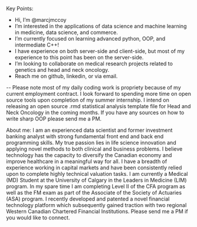 Key Points:
- Hi, I’m @marcjmccoy
- I’m interested in the applications of data science and machine learning in medicine, data science, and commerce.
- I’m currently focused on learning advanced python, OOP, and intermediate C++!
- I have experience on both server-side and client-side, but most of my experience to this point has been on the server-side.
- I’m looking to collaborate on medical research projects related to genetics and head and neck oncology.
- Reach me on github, linkedin, or via email.

-- Please note most of my daily coding work is propriety because of my current employment contract. I look forward to spending more time on open source tools upon completion of my summer internship. I intend on releasing an open source .rmd statistical analysis template file for Head and Neck Oncology in the coming months. If you have any sources on how to write sharp OOP please send me a PM.

About me: I am an experienced data scientist and former investment banking analyst with strong fundamental front end and back end programming skills. My true passion lies in life science innovation and applying novel methods to both clinical and business problems. I believe technology has the capacity to diversify the Canadian economy and improve healthcare in a meaningful way for all. I have a breadth of experience working in capital markets and have been consistently relied upon to complete highly technical valuation tasks. I am currently a Medical (MD) Student at the University of Calgary in the Leaders in Medicine (LIM) program. In my spare time I am completing Level II of the CFA program as well as the FM exam as part of the Associate of the Society of Actuaries (ASA) program. I recently developed and patented a novel financial technology platform which subsequently gained traction with two regional Western Canadian Chartered Financial Institutions. Please send me a PM if you would like to connect.

<!---
marcjmccoy/marcjmccoy is a ✨ special ✨ repository because its `README.md` (this file) appears on your GitHub profile.
You can click the Preview link to take a look at your changes.
--->
